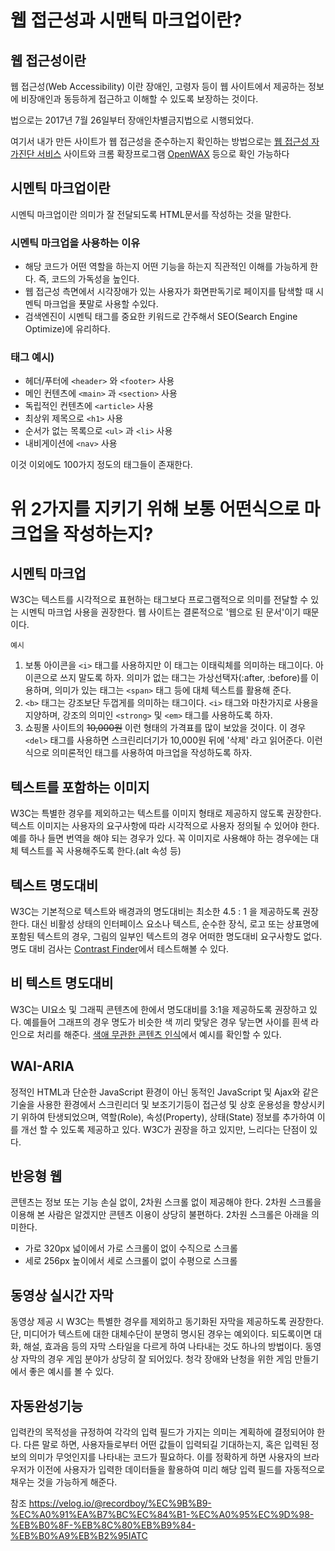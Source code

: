 # 웹 접근성과 시맨틱 마크업이란?

## 웹 접근성이란

웹 접근성(Web Accessibility) 이란 장애인, 고령자 등이
웹 사이트에서 제공하는 정보에 비장애인과 동등하게 접근하고 이해할 수 있도록 보장하는 것이다.

법으로는 2017년 7월 26일부터 장애인차별금지법으로 시행되었다.

여기서 내가 만든 사이트가 웹 접근성을 준수하는지 확인하는 방법으로는
[웹 접근성 자가진단 서비스](https://accessibility.kr/) 사이트와
크롬 확장프로그램 [OpenWAX](https://chrome.google.com/webstore/detail/openwax/bfahpbmaknaeohgdklfbobogpdngngoe) 등으로 확인 가능하다

## 시멘틱 마크업이란

시멘틱 마크업이란 의미가 잘 전달되도록 HTML문서를 작성하는 것을 말한다.

### 시멘틱 마크업을 사용하는 이유

- 해당 코드가 어떤 역할을 하는지 어떤 기능을 하는지 직관적인 이해를 가능하게 한다. 즉, 코드의 가독성을 높인다.
- 웹 접근성 측면에서 시각장애가 있는 사용자가 화면판독기로 페이지를 탐색할 때 시멘틱 마크업을 푯말로 사용할 수있다.
- 검색엔진이 시멘틱 태그를 중요한 키워드로 간주해서 SEO(Search Engine Optimize)에 유리하다.

### 태그 예시)

- 헤더/푸터에 `<header>` 와 `<footer>` 사용
- 메인 컨텐츠에 `<main>` 과 `<section>` 사용
- 독립적인 컨텐츠에 `<article>` 사용
- 최상위 제목으로 `<h1>` 사용
- 순서가 없는 목록으로 `<ul>` 과 `<li>` 사용
- 내비게이션에 `<nav>` 사용

이것 이외에도 100가지 정도의 태그들이 존재한다.

# 위 2가지를 지키기 위해 보통 어떤식으로 마크업을 작성하는지?

## 시멘틱 마크업

W3C는 텍스트를 시각적으로 표현하는 태그보다 프로그램적으로 의미를 전달할 수 있는
시멘틱 마크업 사용을 권장한다. 웹 사이트는 결론적으로 '웹으로 된 문서'이기 때문이다.

`예시`

1. 보통 아이콘을 `<i>` 태그를 사용하지만 이 태그는 이태릭체를 의미하는 태그이다. 아이콘으로 쓰지 말도록 하자.
   의미가 없는 태그는 가상선택자(:after, :before)를 이용하며, 의미가 있는 태그는 `<span>` 태그 등에 대체 텍스트를 활용해 준다.
2. `<b>` 태그는 강조보단 두껍게를 의미하는 태그이다. `<i>` 태그와 마찬가지로 사용을 지양하며,
   강조의 의미인 `<strong>` 및 `<em>` 태그를 사용하도록 하자.
3. 쇼핑몰 사이트의 ~~10,000원~~ 이런 형태의 가격표를 많이 보았을 것이다.
   이 경우 `<del>` 태그를 사용하면 스크린리더기가 10,000원 뒤에 '삭제' 라고 읽어준다.
   이런식으로 의미론적인 태그를 사용하여 마크업을 작성하도록 하자.

## 텍스트를 포함하는 이미지

W3C는 특별한 경우를 제외하고는 텍스트를 이미지 형태로 제공하지 않도록 권장한다.
텍스트 이미지는 사용자의 요구사항에 따라 시각적으로 사용자 정의될 수 있어야 한다.
예를 하나 들면 번역을 해야 되는 경우가 있다.
꼭 이미지로 사용해야 하는 경우에는 대체 텍스트를 꼭 사용해주도록 한다.(alt 속성 등)

## 텍스트 명도대비

W3C는 기본적으로 텍스트와 배경과의 명도대비는 최소한 4.5 : 1 을 제공하도록 권장한다.
대신 비활성 상태의 인터페이스 요소나 텍스트, 순수한 장식, 로고 또는 상표명에 포함된 텍스트의 경우,
그림의 일부인 텍스트의 경우 어떠한 명도대비 요구사항도 없다.
명도 대비 검사는 [Contrast Finder](https://app.contrast-finder.org/)에서 테스트해볼 수 있다.

## 비 텍스트 명도대비

W3C는 UI요소 및 그래픽 콘텐츠에 한에서 명도대비를 3:1을 제공하도록 권장하고 있다.
예를들어 그래프의 경우 명도가 비슷한 색 끼리 맞닿은 경우 닿는면 사이를 흰색 라인으로 처리를 해준다.
[색애 무관한 콘텐츠 인식](https://waulab.tistory.com/22)에서 예시를 확인할 수 있다.

## WAI-ARIA

정적인 HTML과 단순한 JavaScript 환경이 아닌 동적인 JavaScript 및 Ajax와 같은 기술을 사용한 환경에서
스크린리더 및 보조기기등이 접근성 및 상호 운용성을 향상시키기 위하여 탄생되었으며,
역할(Role), 속성(Property), 상태(State) 정보를 추가하여 이를 개선 할 수 있도록 제공하고 있다.
W3C가 권장을 하고 있지만, 느리다는 단점이 있다.

## 반응형 웹

콘텐츠는 정보 또는 기능 손실 없이, 2차원 스크롤 없이 제공해야 한다.
2차원 스크롤을 이용해 본 사람은 알겠지만 콘텐츠 이용이 상당히 불편하다. 2차원 스크롤은 아래을 의미한다.

- 가로 320px 넓이에서 가로 스크롤이 없이 수직으로 스크롤
- 세로 256px 높이에서 세로 스크롤이 없이 수평으로 스크롤

## 동영상 실시간 자막

동영상 제공 시 W3C는 특별한 경우를 제외하고 동기화된 자막을 제공하도록 권장한다.
단, 미디어가 텍스트에 대한 대체수단이 분명히 명시된 경우는 예외이다.
되도록이면 대화, 해설, 효과음 등의 자막 스타일을 다르게 하여 나타내는 것도 하나의 방법이다.
동영상 자막의 경우 게임 분야가 상당히 잘 되어있다. 청각 장애와 난청을 위한 게임 만들기에서 좋은 예시를 볼 수 있다.

## 자동완성기능

입력칸의 목적성을 규정하여 각각의 입력 필드가 가지는 의미는 계획하에 결정되어야 한다.
다른 말로 하면, 사용자들로부터 어떤 값들이 입력되길 기대하는지, 혹은 입력된 정보의 의미가 무엇인지를 나타내는 코드가 필요하다.
이를 정확하게 하면 사용자의 브라우저가 이전에 사용자가 입력한 데이터들을 활용하여 미리 해당 입력 필드를 자동적으로 채우는 것을 가능하게 해준다.

참조
https://velog.io/@recordboy/%EC%9B%B9-%EC%A0%91%EA%B7%BC%EC%84%B1-%EC%A0%95%EC%9D%98-%EB%B0%8F-%EB%8C%80%EB%B9%84-%EB%B0%A9%EB%B2%95IATC <br />
